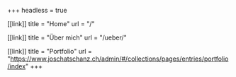 +++
headless = true

[[link]]
title = "Home"
url = "/"

[[link]]
title = "Über mich"
url = "/ueber/"

[[link]]
title = "Portfolio"
url = "https://www.joschatschanz.ch/admin/#/collections/pages/entries/portfolio/index"
+++
